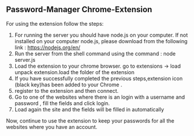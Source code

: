 ## Password-Manager Chrome-Extension ##
For using the extension follow the steps:

1. For running the server you should have node.js on your computer.
   If not installed on your computer node.js, please download from the following link : https://nodejs.org/en/
2. Run the server from the shell command using the command : node server.js
3. Load the extension to your chrome browser. go to extensions -> load unpack extension.load the folder of the extension
4. If you have successfully completed the previous steps,extension icon (black key)has been added to your Chrome .
5. register to the extension and then connect.
6. Go to one of the websites where there is an login with a username and password , fill the fields and click login.
7. Load again the site and the fields will be filled in automatically

Now, continue to use the extension to keep your passwords for all the websites where you have an account.
